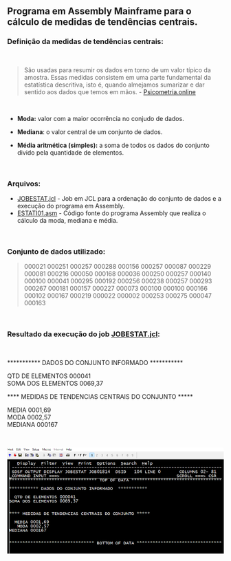 ## Programa em Assembly Mainframe para o cálculo de medidas de tendências centrais.

### Definição da medidas de tendências centrais:
<br>

>São usadas para resumir os dados em torno de um valor típico da amostra. Essas medidas consistem em uma parte fundamental da estatística descritiva, isto é, quando almejamos sumarizar e dar sentido aos dados que temos em mãos.  - <a href="https://www.blog.psicometriaonline.com.br/medidas-de-tendencia-central-media-mediana-e-moda"/>Psicometria.online</a> 
<br>

* **Moda:** valor com a maior ocorrência no conjudo de dados.

* **Mediana**: o valor central de um conjunto de dados.

* **Média aritmética (simples):** a soma de todos os dados do conjunto divido pela quantidade de elementos.

<br>

### Arquivos:

* <a href="https://github.com/diegoemoyses/Mainframe-Assembly/blob/main/JOBESTAT.jcl">JOBESTAT.jcl</a>  - Job em JCL para a ordenação do conjunto de dados e a execução do programa em Assembly.
* <a href="https://github.com/diegoemoyses/Mainframe-Assembly/blob/main/ESTATI01.asm">ESTATI01.asm</a> - Código fonte do programa Assembly que realiza o cálculo da moda, mediana e média.

<br>

### Conjunto de dados utilizado:
>000021 000251 000257 000288 000156 000257 000087 000229 000081 000216 000050 000168 000036 000250 000257 000140 000100 000041 000295 000192 000256 000238 000257 
000293 000267 000181 000157 000227 000073 000100 000100 000166 000102 000167 000219 000022 000002 000253 000275 000047 000163

<br>

### Resultado da execução do job  <a href="https://github.com/diegoemoyses/Mainframe-Assembly/blob/main/JOBESTAT.jcl">JOBESTAT.jcl</a>:
<br>

*********** DADOS DO CONJUNTO INFORMADO  ***********    
                                                        
  QTD DE ELEMENTOS 000041                               
SOMA DOS ELEMENTOS 0069,37                              
                                                        
                                                        
**** MEDIDAS DE TENDENCIAS CENTRAIS DO CONJUNTO *****   
                                                        
  MEDIA 0001,69                                         
   MODA 0002,57                                         
MEDIANA 000167                      

<br>

![Resultado.](https://github.com/diegoemoyses/Mainframe-Assembly/blob/main/ESTATI01.png)
                                                        
